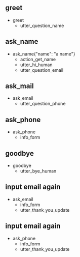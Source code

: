 ## greet 
* greet
  - utter_question_name

## ask_name
* ask_name{"name": "a name"}
  - action_get_name
  - utter_hi_human
  - utter_question_email

## ask_mail
* ask_email
  - utter_question_phone

## ask_phone
* ask_phone
  - info_form

## goodbye
* goodbye
  - utter_bye_human

## input email again
* ask_email
  - info_form
  - utter_thank_you_update

## input email again
* ask_phone
  - info_form
  - utter_thank_you_update
